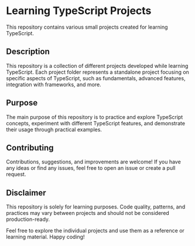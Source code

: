# Learning TypeScript Projects

This repository contains various small projects created for learning TypeScript.

## Description

This repository is a collection of different projects developed while learning TypeScript. Each project folder represents a standalone project focusing on specific aspects of TypeScript, such as fundamentals, advanced features, integration with frameworks, and more.

## Purpose

The main purpose of this repository is to practice and explore TypeScript concepts, experiment with different TypeScript features, and demonstrate their usage through practical examples.

## Contributing

Contributions, suggestions, and improvements are welcome! If you have any ideas or find any issues, feel free to open an issue or create a pull request.

## Disclaimer

This repository is solely for learning purposes. Code quality, patterns, and practices may vary between projects and should not be considered production-ready.

Feel free to explore the individual projects and use them as a reference or learning material. Happy coding!
